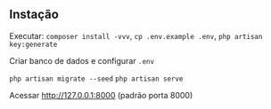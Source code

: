 ## Instação

Executar:
`composer install -vvv`,
`cp .env.example .env`,
`php artisan key:generate`

Criar banco de dados e configurar `.env`

`php artisan migrate --seed`
`php artisan serve`

Acessar http://127.0.0.1:8000 (padrão porta 8000)